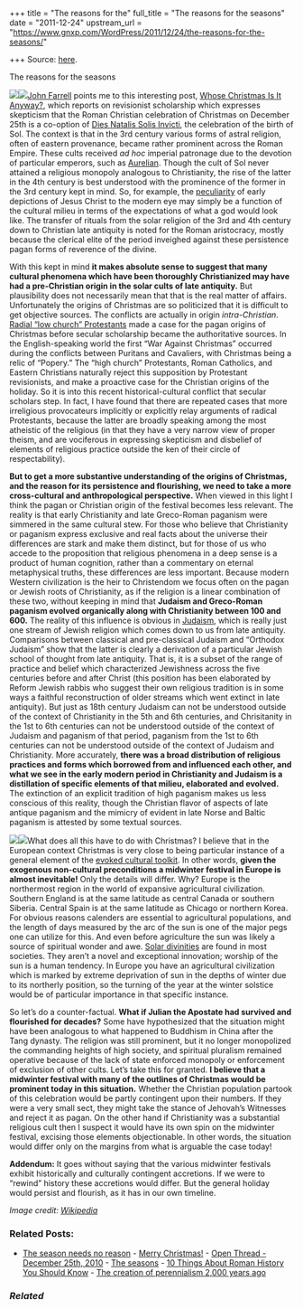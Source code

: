 +++
title = "The reasons for the"
full_title = "The reasons for the seasons"
date = "2011-12-24"
upstream_url = "https://www.gnxp.com/WordPress/2011/12/24/the-reasons-for-the-seasons/"

+++
Source: [here](https://www.gnxp.com/WordPress/2011/12/24/the-reasons-for-the-seasons/).

The reasons for the seasons

[![](https://i0.wp.com/blogs.discovermagazine.com/gnxp/files/2011/12/220px-Sunset_over_Leek.jpg?resize=220%2C165)![](https://i0.wp.com/blogs.discovermagazine.com/gnxp/files/2011/12/220px-Sunset_over_Leek.jpg?resize=220%2C165)](https://i0.wp.com/blogs.discovermagazine.com/gnxp/files/2011/12/220px-Sunset_over_Leek.jpg)[John Farrell](http://www.forbes.com/sites/johnfarrell/2011/12/24/christmas-and-the-adoption-of-the-pagan-solstice/) points me to this interesting post, [Whose Christmas Is It Anyway?](https://judithweingarten.blogspot.com/2011/12/whose-christmas-is-it-anyway.html), which reports on revisionist scholarship which expresses skepticism that the Roman Christian celebration of Christmas on December 25th is a co-option of [Dies Natalis Solis Invicti](https://en.wikipedia.org/wiki/Winter_solstice#Sol_Invictus_Festival_.283rd_century_Roman_Empire.29), the celebration of the birth of Sol. The context is that in the 3rd century various forms of astral religion, often of eastern provenance, became rather prominent across the Roman Empire. These cults received *ad hoc* imperial patronage due to the devotion of particular emperors, such as [Aurelian](https://en.wikipedia.org/wiki/Aurelian). Though the cult of Sol never attained a religious monopoly analogous to Christianity, the rise of the latter in the 4th century is best understood with the prominence of the former in the 3rd century kept in mind. So, for example, the [peculiarity](http://www.slate.com/articles/life/explainer/2011/12/was_jesus_christ_s_hairstyle_normal_for_his_time_.html) of early depictions of Jesus Christ to the modern eye may simply be a function of the cultural milieu in terms of the expectations of what a god would look like. The transfer of rituals from the solar religion of the 3rd and 4th century down to Christian late antiquity is noted for the Roman aristocracy, mostly because the clerical elite of the period inveighed against these persistence pagan forms of reverence of the divine.

  
With this kept in mind **it makes absolute sense to suggest that many cultural phenomena which have been thoroughly Christianized may have had a pre-Christian origin in the solar cults of late antiquity.** But plausibility does not necessarily mean that that is the real matter of affairs. Unfortunately the origins of Christmas are so politicized that it is difficult to get objective sources. The conflicts are actually in origin *intra-Christian*. [Radial “low church” Protestants](https://en.wikipedia.org/wiki/Christmas_controversy#Puritan_era) made a case for the pagan origins of Christmas before secular scholarship became the authoritative sources. In the English-speaking world the first “War Against Christmas” occurred during the conflicts between Puritans and Cavaliers, with Christmas being a relic of “Popery.” The “high church” Protestants, Roman Catholics, and Eastern Christians naturally reject this supposition by Protestant revisionists, and make a proactive case for the Christian origins of the holiday. So it is into this recent historical-cultural conflict that secular scholars step. In fact, I have found that there are repeated cases that more irreligious provocateurs implicitly or explicitly relay arguments of radical Protestants, because the latter are broadly speaking among the most atheistic of the religious (in that they have a very narrow view of proper theism, and are vociferous in expressing skepticism and disbelief of elements of religious practice outside the ken of their circle of respectability).

**But to get a more substantive understanding of the origins of Christmas, and the reason for its persistence and flourishing, we need to take a more cross-cultural and anthropological perspective.** When viewed in this light I think the pagan or Christian origin of the festival becomes less relevant. The reality is that early Christianity and late Greco-Roman paganism were simmered in the same cultural stew. For those who believe that Christianity or paganism express exclusive and real facts about the universe their differences are stark and make them distinct, but for those of us who accede to the proposition that religious phenomena in a deep sense is a product of human cognition, rather than a commentary on eternal metaphysical truths, these differences are less important. Because modern Western civilization is the heir to Christendom we focus often on the pagan or Jewish roots of Christianity, as if the religion is a linear combination of these two, without keeping in mind that **Judaism and Greco-Roman paganism evolved organically along with Christianity between 100 and 600.** The reality of this influence is obvious in [Judaism](https://en.wikipedia.org/wiki/Rabbinic_Judaism), which is really just one stream of Jewish religion which comes down to us from late antiquity. Comparisons between classical and pre-classical Judaism and “Orthodox Judaism” show that the latter is clearly a derivation of a particular Jewish school of thought from late antiquity. That is, it is a subset of the range of practice and belief which characterized Jewishness across the five centuries before and after Christ (this position has been elaborated by Reform Jewish rabbis who suggest their own religious tradition is in some ways a faithful reconstruction of older streams which went extinct in late antiquity). But just as 18th century Judaism can not be understood outside of the context of Christianity in the 5th and 6th centuries, and Chrisitanity in the 1st to 6th centuries can not be understood outside of the context of Judaism and paganism of that period, paganism from the 1st to 6th centuries can not be understood outside of the context of Judaism and Christianity. More accurately, **there was a broad distribution of religious practices and forms which borrowed from and influenced each other, and what we see in the early modern period in Christianity and Judaism is a distillation of specific elements of that milieu, elaborated and evolved.** The extinction of an explicit tradition of high paganism makes us less conscious of this reality, though the Christian flavor of aspects of late antique paganism and the mimicry of evident in late Norse and Baltic paganism is attested by some textual sources.

[![](https://i0.wp.com/blogs.discovermagazine.com/gnxp/files/2011/12/800px-Köppen-vereinfacht.jpg?resize=300%2C130)![](https://i0.wp.com/blogs.discovermagazine.com/gnxp/files/2011/12/800px-Köppen-vereinfacht.jpg?resize=300%2C130)](https://i0.wp.com/blogs.discovermagazine.com/gnxp/files/2011/12/800px-Köppen-vereinfacht.jpg)What does all this have to do with Christmas? I believe that in the European context Christmas is very close to being particular instance of a general element of the [evoked cultural toolkit](https://www.gnxp.com/blog/2005/09/common-evocations.php). In other words, **given the exogenous non-cultural preconditions a midwinter festival in Europe is almost inevitable!** Only the details will differ. Why? Europe is the northermost region in the world of expansive agricultural civilization. Southern England is at the same latitude as central Canada or southern Siberia. Central Spain is at the same latitude as Chicago or northern Korea. For obvious reasons calenders are essential to agricultural populations, and the length of days measured by the arc of the sun is one of the major pegs one can utilize for this. And even before agriculture the sun was likely a source of spiritual wonder and awe. [Solar divinities](https://en.wikipedia.org/wiki/Solar_deity) are found in most societies. They aren’t a novel and exceptional innovation; worship of the sun is a human tendency. In Europe you have an agricultural civilization which is marked by extreme deprivation of sun in the depths of winter due to its northerly position, so the turning of the year at the winter solstice would be of particular importance in that specific instance.

So let’s do a counter-factual. **What if Julian the Apostate had survived and flourished for decades?** Some have hypothesized that the situation might have been analogous to what happened to Buddhism in China after the Tang dynasty. The religion was still prominent, but it no longer monopolized the commanding heights of high society, and spiritual pluralism remained operative because of the lack of state enforced monopoly or enforcement of exclusion of other cults. Let’s take this for granted. **I believe that a midwinter festival with many of the outlines of Christmas would be prominent today in this situation.** Whether the Christian population partook of this celebration would be partly contingent upon their numbers. If they were a very small sect, they might take the stance of Jehovah’s Witnesses and reject it as pagan. On the other hand if Christianity was a substantial religious cult then I suspect it would have its own spin on the midwinter festival, excising those elements objectionable. In other words, the situation would differ only on the margins from what is arguable the case today!

**Addendum:** It goes without saying that the various midwinter festivals exhibit historically and culturally contingent accretions. If we were to “rewind” history these accretions would differ. But the general holiday would persist and flourish, as it has in our own timeline.

*Image credit: [Wikipedia](https://en.wikipedia.org/wiki/File:Sunset_over_Leek.jpg)*

### Related Posts:

- [The season needs no
  reason](https://www.gnxp.com/WordPress/2006/12/24/the-season-needs-no-reason/) - [Merry
  Christmas!](https://www.gnxp.com/WordPress/2014/12/25/merry-christmas-2/) - [Open Thread - December 25th,
  2010](https://www.gnxp.com/WordPress/2010/12/25/open-thread-december-25th-2010/) - [The seasons](https://www.gnxp.com/WordPress/2011/12/22/the-seasons/) - [10 Things About Roman History You Should
  Know](https://www.gnxp.com/WordPress/2017/03/29/10-things-about-roman-history-you-should-know/) - [The creation of perennialism 2,000 years
  ago](https://www.gnxp.com/WordPress/2019/08/17/the-creation-of-perennialism-2000-years-ago/)

### *Related*

[](https://www.addtoany.com/add_to/facebook?linkurl=https%3A%2F%2Fwww.gnxp.com%2FWordPress%2F2011%2F12%2F24%2Fthe-reasons-for-the-seasons%2F&linkname=The%20reasons%20for%20the%20seasons "Facebook")[](https://www.addtoany.com/add_to/twitter?linkurl=https%3A%2F%2Fwww.gnxp.com%2FWordPress%2F2011%2F12%2F24%2Fthe-reasons-for-the-seasons%2F&linkname=The%20reasons%20for%20the%20seasons "Twitter")[](https://www.addtoany.com/add_to/email?linkurl=https%3A%2F%2Fwww.gnxp.com%2FWordPress%2F2011%2F12%2F24%2Fthe-reasons-for-the-seasons%2F&linkname=The%20reasons%20for%20the%20seasons "Email")[](https://www.addtoany.com/share)
